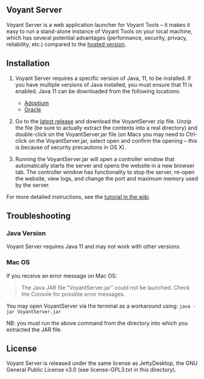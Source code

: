 ## Voyant Server ##

Voyant Server is a web application launcher for Voyant Tools – it makes it easy to run a stand-alone instance of Voyant Tools on your local machine, which has several potential advantages (performance, security, privacy, reliability, etc.) compared to the [hosted version](https://voyant-tools.org).

## Installation ##

1. Voyant Server requires a specific version of Java, 11, to be installed. If you have multiple versions of Java installed, you must ensure that 11 is enabled. Java 11 can be downloaded from the following locations:
   * [Adoptium](https://adoptium.net/temurin/releases/?version=11)
   * [Oracle](https://www.oracle.com/java/technologies/javase/jdk11-archive-downloads.html)

2. Go to the [latest release](https://github.com/voyanttools/VoyantServer/releases/latest) and download the VoyantServer zip file. Unzip the file (be sure to actually extract the contents into a real directory) and double-click on the VoyantServer.jar file (on Macs you may need to Ctrl-click on the VoyantServer.jar, select open and confirm the opening – this is because of security precautions in OS X).

3. Running the VoyantServer.jar will open a controller window that automatically starts the server and opens the website in a new browser tab. The controller window has functionality to stop the server, re-open the website, view logs, and change the port and maximum memory used by the server.

For more detailed instructions, see the [tutorial in the wiki](https://github.com/voyanttools/VoyantServer/wiki/VoyantServer-Tutorial).

## Troubleshooting ##

### Java Version ###

Voyant Server requires Java 11 and may not work with other versions.

### Mac OS ###

If you receive an error message on Mac OS:
> The Java JAR file “VoyantServer.jar” could not be launched. Check the Console for possible error messages.

You may open VoyantServer via the terminal as a workaround using: `java -jar VoyantServer.jar`

NB: you must run the above command from the directory into which you extracted the JAR file.


## License ##
Voyant Server is released under the same license as JettyDesktop, the GNU General Public License v3.0 (see license-GPL3.txt in this directory).
